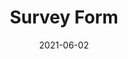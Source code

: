 ---
layout: layouts/survey.njk
title: Survey Form
description: With this poll we want to find out how the general public views magic in 2021.
date: 2021-06-02
---